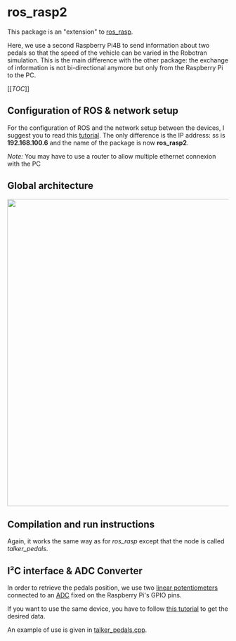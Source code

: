 # ros_rasp2
This package is an "extension" to [ros_rasp](https://git.immc.ucl.ac.be/huensf/ros_rasp).

Here, we use a second Raspberry Pi4B to send information about two pedals so that the speed of the vehicle can be varied in the Robotran simulation. This is the main difference with the other package: the exchange of information is not bi-directional anymore but only from the Raspberry Pi to the PC.

[[_TOC_]]

## Configuration of ROS & network setup

For the configuration of ROS and the network setup between the devices, I suggest you to read this [tutorial](https://git.immc.ucl.ac.be/huensf/ros_rasp). The only difference is the IP address: ss is **192.168.100.6** and the name of the package is now **ros_rasp2**.

*Note:* You may have to use a router to allow multiple ethernet connexion with the PC


## Global architecture

<img src="https://git.immc.ucl.ac.be/huensf/ros_rasp2/-/raw/master/img/globalarchi2.JPG" width="700">


## Compilation and run instructions
Again, it works the same way as for *ros_rasp* except that the node is called *talker_pedals*.


## I²C interface & ADC Converter

In order to retrieve the pedals position, we use two [linear potentiometers](https://www.dimed.eu/brands/penny-giles/sensors/hlp190.html) connected to an [ADC](https://wiki.seeedstudio.com/4-Channel_16-Bit_ADC_for_Raspberry_Pi-ADS1115/) fixed on the Raspberry Pi's GPIO pins.

If you want to use the same device, you have to follow [this tutorial](https://wiki.seeedstudio.com/4-Channel_16-Bit_ADC_for_Raspberry_Pi-ADS1115/) to get the desired data.

An example of use is given in [talker_pedals.cpp](https://git.immc.ucl.ac.be/huensf/ros_rasp2/-/blob/master/src/talker_pedals.cpp).


